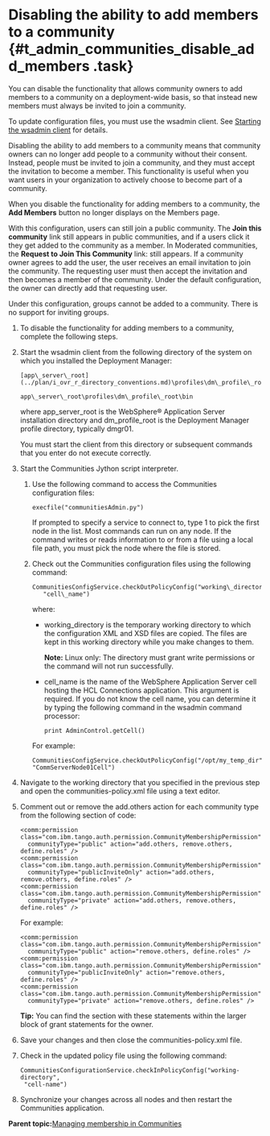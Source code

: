 # Disabling the ability to add members to a community {#t_admin_communities_disable_add_members .task}

You can disable the functionality that allows community owners to add members to a community on a deployment-wide basis, so that instead new members must always be invited to join a community.

To update configuration files, you must use the wsadmin client. See [Starting the wsadmin client](t_admin_wsadmin_starting.md) for details.

Disabling the ability to add members to a community means that community owners can no longer add people to a community without their consent. Instead, people must be invited to join a community, and they must accept the invitation to become a member. This functionality is useful when you want users in your organization to actively choose to become part of a community.

When you disable the functionality for adding members to a community, the **Add Members** button no longer displays on the Members page.

With this configuration, users can still join a public community. The **Join this community** link still appears in public communities, and if a users click it they get added to the community as a member. In Moderated communities, the **Request to Join This Community** link: still appears. If a community owner agrees to add the user, the user receives an email invitation to join the community. The requesting user must then accept the invitation and then becomes a member of the community. Under the default configuration, the owner can directly add that requesting user.

Under this configuration, groups cannot be added to a community. There is no support for inviting groups.

1.  To disable the functionality for adding members to a community, complete the following steps.
2.  Start the wsadmin client from the following directory of the system on which you installed the Deployment Manager:

    ```
    [app\_server\_root](../plan/i_ovr_r_directory_conventions.md)\profiles\dm\_profile\_root\bin
    ```

    ```
    app\_server\_root\profiles\dm\_profile\_root\bin
    ```

    where app\_server\_root is the WebSphere® Application Server installation directory and dm\_profile\_root is the Deployment Manager profile directory, typically dmgr01.

    You must start the client from this directory or subsequent commands that you enter do not execute correctly.

3.  Start the Communities Jython script interpreter.

    1.  Use the following command to access the Communities configuration files:

        ```
        execfile("communitiesAdmin.py")
        ```

        If prompted to specify a service to connect to, type 1 to pick the first node in the list. Most commands can run on any node. If the command writes or reads information to or from a file using a local file path, you must pick the node where the file is stored.

    2.  Check out the Communities configuration files using the following command:

        ```
        CommunitiesConfigService.checkOutPolicyConfig("working\_directory",
           "cell\_name")
        ```

        where:

        -   working\_directory is the temporary working directory to which the configuration XML and XSD files are copied. The files are kept in this working directory while you make changes to them.

            **Note:** Linux only: The directory must grant write permissions or the command will not run successfully.

        -   cell\_name is the name of the WebSphere Application Server cell hosting the HCL Connections application. This argument is required. If you do not know the cell name, you can determine it by typing the following command in the wsadmin command processor:

            ```
            print AdminControl.getCell()
            ```

        For example:

        ```
        CommunitiesConfigService.checkOutPolicyConfig("/opt/my_temp_dir",
        "CommServerNode01Cell")
        ```

4.  Navigate to the working directory that you specified in the previous step and open the communities-policy.xml file using a text editor.

5.  Comment out or remove the add.others action for each community type from the following section of code:

    ```
    <comm:permission class="com.ibm.tango.auth.permission.CommunityMembershipPermission" 
      communityType="public" action="add.others, remove.others, define.roles" />
    <comm:permission class="com.ibm.tango.auth.permission.CommunityMembershipPermission" 
      communityType="publicInviteOnly" action="add.others, remove.others, define.roles" />
    <comm:permission class="com.ibm.tango.auth.permission.CommunityMembershipPermission" 
      communityType="private" action="add.others, remove.others, define.roles" />
    ```

    For example:

    ```
    <comm:permission class="com.ibm.tango.auth.permission.CommunityMembershipPermission" 
      communityType="public" action="remove.others, define.roles" />
    <comm:permission class="com.ibm.tango.auth.permission.CommunityMembershipPermission" 
      communityType="publicInviteOnly" action="remove.others, define.roles" />
    <comm:permission class="com.ibm.tango.auth.permission.CommunityMembershipPermission" 
      communityType="private" action="remove.others, define.roles" />
    ```

    **Tip:** You can find the section with these statements within the larger block of grant statements for the owner.

6.  Save your changes and then close the communities-policy.xml file.

7.  Check in the updated policy file using the following command:

    ```
    CommunitiesConfigurationService.checkInPolicyConfig("working-directory",
     "cell-name")
    ```

8.  Synchronize your changes across all nodes and then restart the Communities application.


**Parent topic:**[Managing membership in Communities](../admin/c_admin_communities_managing_membership.md)

